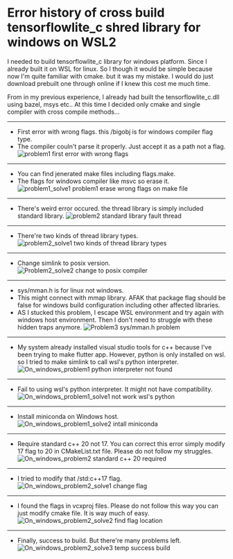 # Error history of cross build tensorflowlite_c shred library for windows on WSL2

I needed to build tensorflowlite_c library for windows platform. Since I already built it on WSL for linux. So I though it would be simple because now I'm quite familiar with cmake. but it was my mistake. I would do just download prebuilt one through online if I knew this cost me much time. 

From in my previous experience, I already had built the tensorflowlite_c.dll using bazel, msys etc..  At this time I decided only cmake and single compiler with cross compile methods...

***
* First error with wrong flags. this /bigobj is for windows compiler flag type.
* The compiler couln't parse it properly. Just accept it as a path not a flag.
![problem1 first error with wrong flags](./images/01_build_error_tflite_c_for_win_on_wsl_problem1.jpg)

***
* You can find jenerated make files including flags.make. 
* The flags for windows compiler like msvc so erase it.
![problem1_solve1 problem1 erase wrong flags on make file](./images/02_build_error_tflite_c_for_win_on_wsl_problem1_solve1.jpg)

***
* There's weird error occured. the thread library is simply included standard library.
![problem2 standard library fault thread](./images/03_build_error_tflite_c_for_win_on_wsl_problem2.jpg)

***
* There're two kinds of thread library types.
![problem2_solve1 two kinds of thread library types](./images/04_build_error_tflite_c_for_win_on_wsl_problem2_solve1.jpg)

***
* Change simlink to posix version.
![Problem2_solve2 change to posix compiler](./images/05_build_error_tflite_c_for_win_on_wsl_problem2_solve2.jpg)

***
* sys/mman.h is for linux not windows.
* This might connect with mmap library. AFAK that package flag should be false for windows build configuration including other affected libraries. 
* AS I stucked this problem, I escape WSL environment and try again with windows host environment. Then I don't need to struggle with these hidden traps anymore.
![Problem3 sys/mman.h problem](./images/06_build_error_tflite_c_for_win_on_wsl_problem3.jpg)

***
* My system already installed visual studio tools for c++ because I've been trying to make flutter app. However, python is only installed on wsl. so I
tried to make simlink to call wsl's python interpreter.
![On_windows_problem1 python interpreter not found](./images/07_build_error_tflite_c_for_win_on_windows_problem1.jpg)

***
* Fail to using wsl's python interpreter. It might not have compatibility.
![On_windows_problem1_solve1 not work wsl's python](./images/08_build_error_tflite_c_for_win_on_windows_problem1_solve1.jpg)

***
* Install miniconda on Windows host. 
![On_windows_problem1_solve2 intall miniconda](./images/09_build_error_tflite_c_for_win_on_windows_problem1_solve2.jpg)

***
* Require standard c++ 20 not 17. You can correct this error simply modify 17 flag to 20 in CMakeList.txt file. Please do not follow my struggles.
![On_windows_problem2 standard c++ 20 required](./images/10_build_error_tflite_c_for_win_on_windows_problem2.jpg)

***
* I tried to modify that /std:c++17 flag.
![On_windows_problem2_solve1 change flag](./images/11_build_error_tflite_c_for_win_on_windows_problem2_solve1.jpg)

***
* I found the flags in vcxproj files. Please do not follow this way you can just modify cmake file. It is way much of easy.
![On_windows_problem2_solve2 find flag location](./images/12_build_error_tflite_c_for_win_on_windows_problem2_solve2.jpg)

***
* Finally, success to build. But there're many problems left.
![On_windows_problem2_solve3 temp success build](./images/12_build_error_tflite_c_for_win_on_windows_problem2_solve3.jpg)



